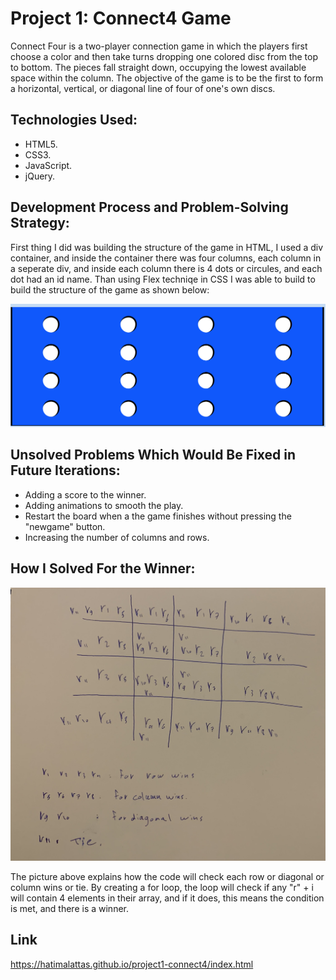 # Project 1: Connect4 Game
Connect Four is a two-player connection game in which the players first choose a color and then take turns dropping one colored disc from the top to bottom. The pieces fall straight down, occupying the lowest available space within the column. The objective of the game is to be the first to form a horizontal, vertical, or diagonal line of four of one's own discs.

## Technologies Used:
- HTML5.
- CSS3.
- JavaScript.
- jQuery.

## Development Process and Problem-Solving Strategy:
First thing I did was building the structure of the game in HTML, I used a div container, and inside the container there was four columns, each column in a seperate div, and inside each column there is 4 dots or circules, and each dot had an id name. Than using Flex techniqe in CSS I was able to build to build the structure of the game as shown below:


![GitHub Logo](/project1/board.png)

## Unsolved Problems Which Would Be Fixed in Future Iterations:
- Adding a score to the winner.
- Adding animations to smooth the play.
- Restart the board when a the game finishes without pressing the "newgame" button.
- Increasing the number of columns and rows.

## How I Solved For the Winner:


![GitHub Logo](/project1/Concept.JPG)

The picture above explains how the code will check each row or diagonal or column wins or tie. By creating a for loop, the loop will check if any "r" + i will contain 4 elements in their array, and if it does, this means the condition is met, and there is a winner.

## Link
https://hatimalattas.github.io/project1-connect4/index.html
